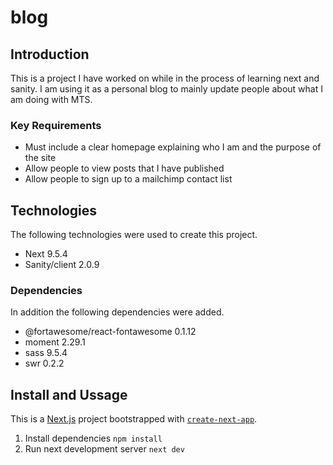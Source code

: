 # blog

## Introduction

This is a project I have worked on while in the process of learning next and sanity. I am using it as a personal blog to mainly update people about what I am doing with MTS.

### Key Requirements

* Must include a clear homepage explaining who I am and the purpose of the site
* Allow people to view posts that I have published
* Allow people to sign up to a mailchimp contact list

## Technologies

The following technologies were used to create this project.

* Next 9.5.4
* Sanity/client 2.0.9

### Dependencies

In addition the following dependencies were added.

* @fortawesome/react-fontawesome 0.1.12
* moment 2.29.1
* sass 9.5.4
* swr 0.2.2

## Install and Ussage
This is a [Next.js](https://nextjs.org/) project bootstrapped with [`create-next-app`](https://github.com/vercel/next.js/tree/canary/packages/create-next-app).

1. Install dependencies
  `npm install`
2. Run next development server
  `next dev`
